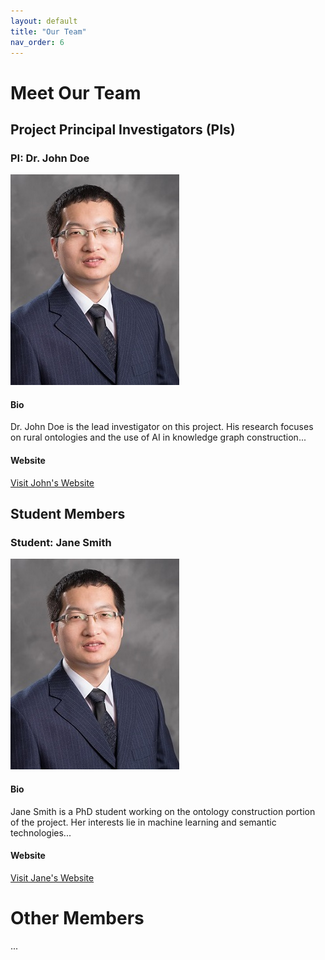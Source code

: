 ```yaml
---
layout: default
title: "Our Team"
nav_order: 6
---
```


# Meet Our Team

## Project Principal Investigators (PIs)

### PI: Dr. John Doe

![John Doe](media/dapeng1.jpg)

#### Bio
Dr. John Doe is the lead investigator on this project. His research focuses on rural ontologies and the use of AI in knowledge graph construction...

#### Website
[Visit John's Website](https://lidapeng.github.io/)

## Student Members

### Student: Jane Smith

![Jane Smith](media/dapeng1.jpg)

#### Bio
Jane Smith is a PhD student working on the ontology construction portion of the project. Her interests lie in machine learning and semantic technologies...

#### Website
[Visit Jane's Website](https://lidapeng.github.io/)


# Other Members
...
